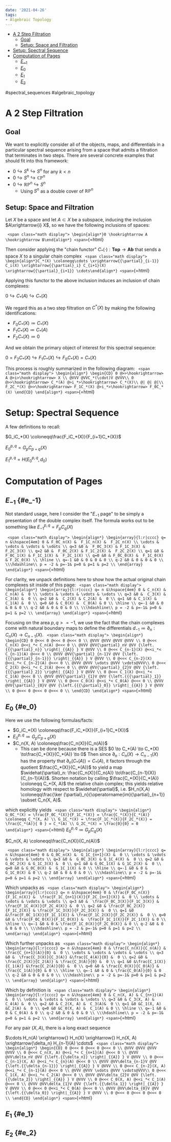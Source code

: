 ```yaml
---
date: '2021-04-26'
tags:
- Algebraic Topology
---
```


-   [A 2 Step Filtration](#a-2-step-filtration)
    -   [Goal](#goal)
    -   [Setup: Space and Filtration](#setup-space-and-filtration)
-   [Setup: Spectral Sequence](#setup-spectral-sequence)
-   [Computation of Pages](#computation-of-pages)
    -   [$E_{-1}$](#e_-1)
    -   [$E_0$](#e_0)
    -   [$E_1$](#e_1)
    -   [$E_2$](#e_2)














\#spectral_sequences \#algebraic_topology

A 2 Step Filtration
===================

Goal
----

We want to explicitly consider all of the objects, maps, and differentials in a particular spectral sequence arising from a space that admits a filtration that terminates in two steps. There are several concrete examples that should fit into this framework:

-   $0 \hookrightarrow S^k \hookrightarrow S^n$ for any $k < n$
-   $0 \hookrightarrow S^n \hookrightarrow{\mathbb{CP}}^n$
-   $0 \hookrightarrow{\mathbb{RP}}^n \hookrightarrow S^n$
    -   Using $S^n$ as a double cover of ${\mathbb{RP}}^n$

Setup: Space and Filtration
---------------------------

Let $X$ be a space and let $A\subset X$ be a subspace, inducing the inclusion $A\xrightarrow{i} X$, so we have the following inclusions of spaces:

`
<span class="math display">
\begin{align*}0 \hookrightarrow A \hookrightarrow B\end{align*}
<span>`{=html}

Then consider applying the "chain functor" $C_*(\cdot): \textbf{Top} \to\textbf{Ab}$ that sends a space $X$ to a singular chain complex `
<span class="math display">
\begin{align*}C_*(X) \coloneqq\cdots \xrightarrow{{\partial}_{i-1}} C_i(X) \xrightarrow{{\partial}_i} C_{i+1}(X) \xrightarrow{{\partial}_{i+1}} \cdots\end{align*}
<span>`{=html}

Applying this functor to the above inclusion induces an inclusion of chain complexes:

$0 \hookrightarrow C_*(A) \hookrightarrow C_*(X)$

We regard this as a two step filtration on $C^*(X)$ by making the following identifications:

-   $F_0C_*(X) \coloneqq C_*(X)$
-   $F_1C_*(X) \coloneqq C_*(A)$
-   $F_2C_*(X) \coloneqq 0$

And we obtain the primary object of interest for this spectral sequence:

$0 = F_2C_*(X) \hookrightarrow F_1C_*(X) \hookrightarrow F_0C_*(X) = C_*(X)$

This process is roughly summarized in the following diagram: `
<span class="math display">
\begin{align*}
\begin{CD}
0 @>>\hookrightarrow> A @>i>\hookrightarrow> X \\
@VVV @VVC_*(\cdot)V @VVV\\
0 @>>\hookrightarrow> C_*(A) @>i_*>\hookrightarrow> C_*(X)\\
@| @| @|\\
F_2C_*(X) @>>\hookrightarrow> F_1C_*(X) @>i_*>\hookrightarrow> F_0C_*(X)
\end{CD}
\end{align*}
<span>`{=html}

Setup: Spectral Sequence
========================

A few definitions to recall:

$G_iC_*(X) \coloneqq\frac{F_iC_*(X)}{F_{i+1}C_*(X)}$

$E_0^{p,q} = G_pC_{p+q}(X)$

$E_1^{p,q} = H(E_0^{p,q}, d_0)$

Computation of Pages
====================

$E_{-1}$ {#e_-1}
--------

Not standard usage, here I consider the "$E_{-1}$ page" to be simply a presentation of the double complex itself. The formula works out to be something like $E_{-1}^{p,q} = F_pC_q(X)$

`
<span class="math display">
\begin{align*}
\begin{array}{l:r|cccc}
q= n &\hspace{4em} 0 & F_0C_n(X) &  F_1C_n(X) &  F_2C_n(X) \\
\vdots & \vdots & \vdots & \vdots \\
q=3 &0 &  F_0C_3(X) & F_1C_3(X) &  F_2C_3(X) \\
q=2 &0 &  F_0C_2(X) & F_1C_2(X) &  F_2C_2(X) \\
q=1 &0 & F_0C_1(X) & F_1C_1(X) &  F_2C_1(X) \\
q=0 &0 & F_0C_0(X) &  F_1C_0(X) & F_2C_0(X) \\
\hline \\
q=-1 &0 & 0 & 0 & 0 \\
q-2 &0 & 0 & 0 & 0 \\
\\\hdashline\\
p = -2 & p=-1& p=0 & p=1 & p=2 \\
\end{array}
\end{align*}
<span>`{=html}

For clarity, we unpack definitions here to show how the actual original chain complexes sit inside of this page: `
<span class="math display">
\begin{align*}
\begin{array}{l:r|cccc}
q= n &\hspace{4em} 0 & C_n(X) &  C_n(A) &  0 \\
\vdots & \vdots & \vdots & \vdots \\
q=3 &0 &  C_3(X) & C_3(A) &  0 \\
q=2 &0 &  C_2(X) & C_2(A) &  0 \\
q=1 &0 & C_1(X) & C_1(A) &  0 \\
q=0 &0 & C_0(X) &  C_0(A) & 0 \\
\hline \\
q=-1 &0 & 0 & 0 & 0 \\
q-2 &0 & 0 & 0 & 0 \\
\\\hdashline\\
p = -2 & p=-1& p=0 & p=1 & p=2 \\
\end{array}
\end{align*}
<span>`{=html}

Focusing on the area $p,q >= -1$, we use the fact that the chain complexes come with natural boundary maps to define the differentials $d_{-1}\coloneqq{\partial}_n: C_n(X) \to C_{n-1}(X)$. `
<span class="math display">
\begin{align*}
\begin{CD}
0 @<<< 0 @<<< 0 @<<< 0 \\
@VVV @VVV @VVV @VVV \\
0 @<<< C_n(X) @<<i_*< C_n(A) @<<< 0 \\
@VVV @VV{\partial}_nV @VV {\left.{{{\partial}_n}} \right|_{{A}} } V @VVV \\
0 @<<< C_{n-1}(X) @<<i_*< C_{n-1}(A) @<<< 0 \\
@VVV @VV{\partial}_{n-1}V @VV {\left.{{{\partial}_{n-1}}} \right|_{{A}} } V @VVV \\
0 @<<< C_{n-2}(X) @<<i_*< C_{n-2}(A) @<<< 0 \\
@VVV @VVV \vdots @VVV \vdots@VVV\\
0 @<<< C_2(X) @<<i_*< C_2(A) @<<< 0 \\
@VVV @VV{\partial}_{2}V @VV {\left.{{{\partial}_2}} \right|_{{A}} } V @VVV \\
0 @<<< C_1(X) @<<i_*< C_1(A) @<<< 0 \\
@VVV @VV{\partial}_{1}V @VV {\left.{{{\partial}_1}} \right|_{{A}} } V @VVV \\
0 @<<< C_0(X) @<<i_*< C_0(A) @<<< 0 \\
@VVV @VV{\partial}_{0}V @VV {\left.{{{\partial}_0}} \right|_{{A}} } V @VVV \\
0 @<<< 0 @<<< 0 @<<< 0 \\
\end{CD}
\end{align*}
<span>`{=html}

$E_0$ {#e_0}
-----

Here we use the following formulas/facts:

-   $G_iC_*(X) \coloneqq\frac{F_iC_*(X)}{F_{i+1}C_*(X)}$
-   $E_0^{p,q} \coloneqq G_pC_{p+q}(X)$
-   $C_n(X, A) \coloneqq\frac{C_n(X)}{C_n(A)}$
    -   This can be done because there is a SES $0 \to C_*(A) \to C_*(X) \to\frac{C_*(X)}{C_*(A)} \to 0$ Then since ${\partial}_n : C_n(X) \to C_{n-1}(X)$ has the property that ${\partial}_n(C_*(A)) = C_*(A)$, it factors through the quotient $\frac{C_*(X)}{C_*(A)}$ to yield a map $\widehat{\partial}_n: \frac{C_n(X)}{C_n(A)} \to\frac{C_{n-1}(X)}{C_{n-1}(A)}$. Shorten notation by calling $\frac{C_*(X)}{C_*(A)} \coloneqq C_*(X, A)$ the relative chain complex; this yields relative homology with respect to $\widehat{\partial}$, i.e. $H_n(X,A) \coloneqq\frac{\ker {\partial}_n}{\operatorname{im}{\partial}_{n+1}} \subset C_n(X, A)$.

which explicitly yields `
<span class="math display">
\begin{align*}
G_0C_*(X) = \frac{F_0C_*(X)}{F_1C_*(X)} = \frac{C_*(X)}{C_*(A)} \coloneqq C_*(X, A) \\
G_1C_*(X) = \frac{F_1C_*(X)}{F_2C_*(X)} = \frac{C_*(A)}{ 0 } = C_*(A) \\
G_2C_*(X) = \frac{0}{0} = 0
\end{align*}
<span>`{=html} $E_0^{p,q} \coloneqq G_pC_q(X)$

$C_n(X, A) \coloneqq\frac{C_n(X)}{C_n(A)}$

`
<span class="math display">
\begin{align*}
\begin{array}{l:r|cccc}
q= n &\hspace{4em} 0 & G_0C_n(X) &  G_1C_{n+1}(X) &  0 \\
\vdots & \vdots & \vdots & \vdots \\
q=3 &0 &  G_0C_3(X) & G_1C_4(X) &  0 \\
q=2 &0 &  G_0C_2(X) & G_1C_3(X) &  0 \\
q=1 &0 & G_0C_1(X) & G_1C_2(X) &  0 \\
q=0 &0 & G_0C_0(X) &  G_1C_1(X) & 0 \\
\hline \\
q=-1 &0 & 0 & G_1C_0(X) & 0 \\
q-2 &0 & 0 & 0 & 0 \\
\\\hdashline\\
p = -2 & p=-1& p=0 & p=1 & p=2 \\
\end{array}
\end{align*}
<span>`{=html}

Which unpacks as `
<span class="math display">
\begin{align*}
\begin{array}{l:r|cccc}
q= n &\hspace{4em} 0 & \frac{F_0C_n(X)}{F_1C_n(X)} &  \frac{F_1C_{n+1}(X)}{F_2C_{n+1}(X)} &  0 \\
\vdots & \vdots & \vdots & \vdots \\
q=3 &0 &  \frac{F_0C_3(X)}{F_1C_3(X)} & \frac{F_1C_4(X)}{F_2C_4(X)} &  0 \\
q=2 &0 & \frac{F_0C_2(X)}{F_1C_2(X)} & \frac{F_1C_3(X)}{F_2C_3(X)} &  0 \\
q=1 &0 &\frac{F_0C_1(X)}{F_1C_1(X)} & \frac{F_1C_2(X)}{F_2C_2(X)} &  0 \\
q=0 &0 & \frac{F_0C_0(X)}{F_1C_0(X)} &  \frac{F_1C_1(X)}{F_2C_1(X)} & 0 \\
\hline \\
q=-1 &0 & 0 & \frac{F_1C_0(X)}{F_2C_0(X)} & 0 \\
q-2 &0 & 0 & 0 & 0 \\
\\\hdashline\\
p = -2 & p=-1& p=0 & p=1 & p=2 \\
\end{array}
\end{align*}
<span>`{=html}

Which further unpacks as `
<span class="math display">
\begin{align*}
\begin{array}{l:r|cccc}
q= n &\hspace{4em} 0 & \frac{C_n(X)}{C_n(A)} & \frac{C_{n+1}(A)}{0} &  0 \\
\vdots & \vdots & \vdots & \vdots \\
q=3 &0 &  \frac{C_3(X)}{C_3(A)} &\frac{C_4(A)}{0} &  0 \\
q=2 &0 & \frac{C_2(X)}{C_2(A)} & \frac{C_3(A)}{0} &  0 \\
q=1 &0 &\frac{C_1(X)}{C_1(A)} &\frac{C_2(A)}{0} &  0 \\
q=0 &0 & \frac{C_0(X)}{C_0(A)} &  \frac{C_1(A)}{0} & 0 \\
\hline \\
q=-1 &0 & 0 & \frac{C_0(A)}{0} & 0 \\
q-2 &0 & 0 & 0 & 0 \\
\\\hdashline\\
p = -2 & p=-1& p=0 & p=1 & p=2 \\
\end{array}
\end{align*}
<span>`{=html}

Which by definition is `
<span class="math display">
\begin{align*}
\begin{array}{l:r|cccc}
q= n &\hspace{4em} 0 & C_n(X, A) & C_{n+1}(A) &  0 \\
\vdots & \vdots & \vdots & \vdots \\
q=3 &0 & C_3(X, A) & C_4(A) &  0 \\
q=2 &0 & C_2(X, A) &  C_3(A)&  0 \\
q=1 &0 &C_1(X, A) &C_2(A) &  0 \\
q=0 &0 &C_0(X, A) &  C_1(A) & 0 \\
\hline \\
q=-1 &0 & 0 & C_0(A) & 0 \\
q-2 &0 & 0 & 0 & 0 \\
\\\hdashline\\
p = -2 & p=-1& p=0 & p=1 & p=2 \\
\end{array}
\end{align*}
<span>`{=html}

For any pair $(X, A)$, there is a long exact sequence

$\cdots H_n(A) \xrightarrow{} H_n(X) \xrightarrow{} H_n(X, A) \xrightarrow{\delta_n} H_{n-1}(A) \cdots$ `
<span class="math display">
\begin{align*}
\begin{CD}
0 @<<< 0 @<<< 0 @<<< 0 \\
@VVV @VVV @VVV @VVV \\
0 @<<< C_n(X, A) @<<i_*< C_{n+1}(A) @<<< 0 \\
@VVV @VV\delta_nV @VV {\left.{{\delta_n}} \right|_{{A}} } V @VVV \\
0 @<<< C_{n-1}(X, A) @<<i_*< C_{n}(A) @<<< 0 \\
@VVV @VV\delta_{n-1}V @VV {\left.{{\delta_{n-1}}} \right|_{{A}} } V @VVV \\
0 @<<< C_{n-2}(X, A) @<<i_*< C_{n-1}(A) @<<< 0 \\
@VVV @VVV \vdots @VVV \vdots@VVV\\
0 @<<< C_1(X, A) @<<i_*< C_2(A) @<<< 0 \\
@VVV @VV\delta_{2}V @VV {\left.{{\delta_2}} \right|_{{A}} } V @VVV \\
0 @<<< C_0(X, A) @<<i_*< C_1(A) @<<< 0 \\
@VVV @VV\delta_{1}V @VV {\left.{{\delta_1}} \right|_{{A}} } V @VVV \\
0 @<<< 0 @<<i_*< C_0(A) @<<< 0 \\
@VVV @VV\delta_{0}V @VV {\left.{{\delta_0}} \right|_{{A}} } V @VVV \\
0 @<<< 0 @<<< 0 @<<< 0 \\
\end{CD}
\end{align*}
<span>`{=html}

$E_1$ {#e_1}
-----

$E_2$ {#e_2}
-----
